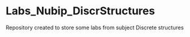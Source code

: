# Labs_Nubip_DiscrStructures
Repository created to store some labs from subject Discrete structures

